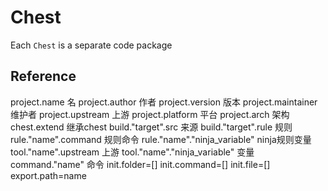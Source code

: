 # Chest
Each `Chest` is a separate code package


## Reference

project.name 名
project.author 作者
project.version 版本
project.maintainer 维护者
project.upstream 上游
project.platform 平台
project.arch 架构
chest.extend 继承chest
build."target".src 来源
build."target".rule 规则
rule."name".command 规则命令
rule."name"."ninja_variable" ninja规则变量
tool."name".upstream 上游
tool."name"."ninja_variable" 变量
command."name" 命令
init.folder=[]
init.command=[]
init.file=[]
export.path=name
